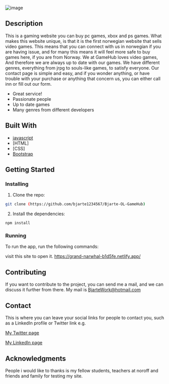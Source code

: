 ![image](https://github.com/bjarte1234567/Bjarte-OL-GameHub/assets/114422934/c90c1823-a35b-4ce8-a399-d62a792287cb)


## Description

This is a gaming website you can buy pc games, xbox and ps games. What makes this website unique, is that it is the first norwegian website that sells video games. This means that you can connect with us in norwegian if you are having issue, and for many this means it will feel more safe to buy games here, if you are from Norway. We at GameHub loves video games, And therefore we are always up to date with our games. We have different genres, everything from jrpg to souls-like games, to satisfy everyone. Our contact page is simple and easy, and if you wonder anything, or have trouble with your purchase or anything that concern us, you can either call inn or fill out our form.



- Great service!
- Passionate people
- Up to date games
- Many genres from different developers

## Built With


- [javascript](https://Javascript.org/)
- [HTML]
- [CSS] 
- [Bootstrap](https://getbootstrap.com)

## Getting Started

### Installing


1. Clone the repo:

```bash
git clone (https://github.com/bjarte1234567/Bjarte-OL-GameHub)
```

2. Install the dependencies:

```
npm install
```

### Running



To run the app, run the following commands:

visit this site to open it. https://grand-narwhal-b1d5fe.netlify.app/



## Contributing

If you want to contribute to the project, you can send me a mail, and we can discuss it further from there. My mail is BjarteWork@hotmail.com

## Contact

This is where you can leave your social links for people to contact you, such as a LinkedIn profile or Twitter link e.g.

[My Twitter page](www.twitter.com)

[My LinkedIn page](www.linkedin.com)


## Acknowledgments

People i would like to thanks is my fellow students, teachers at noroff and friends and family for testing my site.

